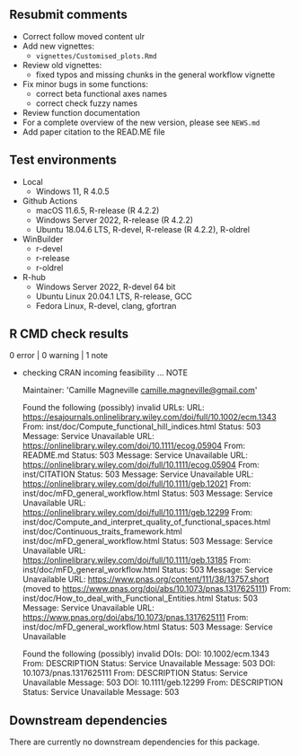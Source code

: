 ## Resubmit comments

* Correct follow moved content ulr 
* Add new vignettes:
  * `vignettes/Customised_plots.Rmd`
* Review old vignettes:
  * fixed typos and missing chunks in the general workflow vignette
* Fix minor bugs in some functions:
  * correct beta functional axes names
  * correct check fuzzy names
* Review function documentation
* For a complete overview of the new version, please see `NEWS.md`
* Add paper citation to the READ.ME file

## Test environments

* Local
  * Windows 11, R 4.0.5
* Github Actions
  * macOS 11.6.5, R-release (R 4.2.2)
  * Windows Server 2022, R-release (R 4.2.2)
  * Ubuntu 18.04.6 LTS, R-devel, R-release (R 4.2.2), R-oldrel
* WinBuilder
  * r-devel
  * r-release
  * r-oldrel
* R-hub
  * Windows Server 2022, R-devel 64 bit
  * Ubuntu Linux 20.04.1 LTS, R-release, GCC
  * Fedora Linux, R-devel, clang, gfortran


## R CMD check results

0 error | 0 warning | 1 note

* checking CRAN incoming feasibility ... NOTE

  Maintainer: 'Camille Magneville <camille.magneville@gmail.com>'
  
  Found the following (possibly) invalid URLs:
    URL: https://esajournals.onlinelibrary.wiley.com/doi/full/10.1002/ecm.1343
      From: inst/doc/Compute_functional_hill_indices.html
      Status: 503
      Message: Service Unavailable
    URL: https://onlinelibrary.wiley.com/doi/10.1111/ecog.05904
      From: README.md
      Status: 503
      Message: Service Unavailable
    URL: https://onlinelibrary.wiley.com/doi/full/10.1111/ecog.05904
      From: inst/CITATION
      Status: 503
      Message: Service Unavailable
    URL: https://onlinelibrary.wiley.com/doi/full/10.1111/geb.12021
      From: inst/doc/mFD_general_workflow.html
      Status: 503
      Message: Service Unavailable
    URL: https://onlinelibrary.wiley.com/doi/full/10.1111/geb.12299
      From: inst/doc/Compute_and_interpret_quality_of_functional_spaces.html
            inst/doc/Continuous_traits_framework.html
            inst/doc/mFD_general_workflow.html
      Status: 503
      Message: Service Unavailable
    URL: https://onlinelibrary.wiley.com/doi/full/10.1111/geb.13185
      From: inst/doc/mFD_general_workflow.html
      Status: 503
      Message: Service Unavailable
    URL: https://www.pnas.org/content/111/38/13757.short (moved to https://www.pnas.org/doi/abs/10.1073/pnas.1317625111)
      From: inst/doc/How_to_deal_with_Functional_Entities.html
      Status: 503
      Message: Service Unavailable
    URL: https://www.pnas.org/doi/abs/10.1073/pnas.1317625111
      From: inst/doc/mFD_general_workflow.html
      Status: 503
      Message: Service Unavailable
  
  Found the following (possibly) invalid DOIs:
    DOI: 10.1002/ecm.1343
      From: DESCRIPTION
      Status: Service Unavailable
      Message: 503
    DOI: 10.1073/pnas.1317625111
      From: DESCRIPTION
      Status: Service Unavailable
      Message: 503
    DOI: 10.1111/geb.12299
      From: DESCRIPTION
      Status: Service Unavailable
      Message: 503



## Downstream dependencies

There are currently no downstream dependencies for this package.


